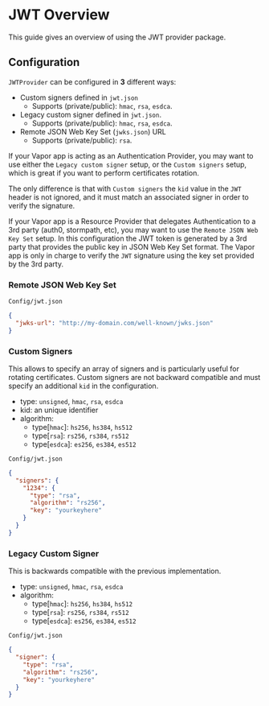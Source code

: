 # JWT Overview

This guide gives an overview of using the JWT provider package.

## Configuration

`JWTProvider` can be configured in **3** different ways:

- Custom signers defined in `jwt.json`
    - Supports (private/public): `hmac`, `rsa`, `esdca`.
- Legacy custom signer defined in `jwt.json`. 
    - Supports (private/public): `hmac`, `rsa`, `esdca`.
- Remote JSON Web Key Set (`jwks.json`) URL
    - Supports (private/public): `rsa`.

If your Vapor app is acting as an Authentication Provider, you may want to use either the `Legacy custom signer` setup, or the `Custom signers` setup, which is great if you want to perform certificates rotation.

The only difference is that with `Custom signers` the `kid` value in the `JWT` header is not ignored, and it must match an associated signer in order to verify the signature.

If your Vapor app is a Resource Provider that delegates Authentication to a 3rd party (auth0, stormpath, etc), you may want to use the `Remote JSON Web Key Set` setup. In this configuration the JWT token is generated by a 3rd party that provides the public key in JSON Web Key Set format.
The Vapor app is only in charge to verify the `JWT` signature using the key set provided by the 3rd party.

### Remote JSON Web Key Set

`Config/jwt.json`
```json
{
  "jwks-url": "http://my-domain.com/well-known/jwks.json"
}
```

### Custom Signers

This allows to specify an array of signers and is particularly useful for rotating certificates.
Custom signers are not backward compatible and must specify an additional `kid` in the configuration.

- type: `unsigned`, `hmac`, `rsa`, `esdca`
- kid: an unique identifier
- algorithm:
    - type[`hmac`]: `hs256`, `hs384`, `hs512`
    - type[`rsa`]: `rs256`, `rs384`, `rs512`
    - type[`esdca`]: `es256`, `es384`, `es512`

`Config/jwt.json`
```json
{
  "signers": {
    "1234": {
      "type": "rsa",
      "algorithm": "rs256",
      "key": "yourkeyhere"
    }
  }
}
```

### Legacy Custom Signer

This is backwards compatible with the previous implementation.

- type: `unsigned`, `hmac`, `rsa`, `esdca`
- algorithm:
    - type[`hmac`]: `hs256`, `hs384`, `hs512`
    - type[`rsa`]: `rs256`, `rs384`, `rs512`
    - type[`esdca`]: `es256`, `es384`, `es512`

`Config/jwt.json`
```json
{
  "signer": {
    "type": "rsa",
    "algorithm": "rs256",
    "key": "yourkeyhere"
  }
}
```
